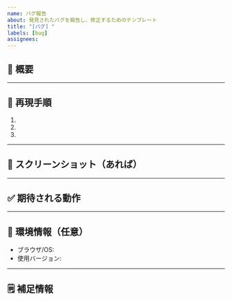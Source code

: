 ```yaml
---
name: バグ報告
about: 発見されたバグを報告し、修正するためのテンプレート
title: "[バグ] "
labels: [bug]
assignees: 
---
```


## 🐛 概要
<!-- 発生したバグの簡単な説明 -->

---

## 🔁 再現手順
1. 
2. 
3. 

---

## 📸 スクリーンショット（あれば）

---

## ✅ 期待される動作
<!-- 本来どう動作してほしいか -->

---

## 🧪 環境情報（任意）
- ブラウザ/OS:
- 使用バージョン:

---

## 🗒️ 補足情報
<!-- エラーログ、コンソール出力など -->
